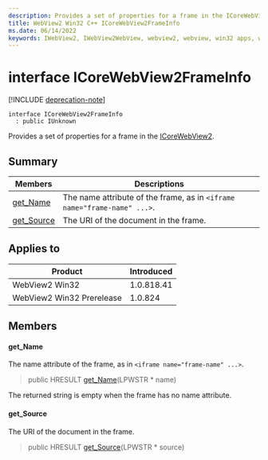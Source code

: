 ```yaml
---
description: Provides a set of properties for a frame in the ICoreWebView2.
title: WebView2 Win32 C++ ICoreWebView2FrameInfo
ms.date: 06/14/2022
keywords: IWebView2, IWebView2WebView, webview2, webview, win32 apps, win32, edge, ICoreWebView2, ICoreWebView2Controller, browser control, edge html, ICoreWebView2FrameInfo
---
```


# interface ICoreWebView2FrameInfo

[!INCLUDE [deprecation-note](../includes/deprecation-note.md)]

```
interface ICoreWebView2FrameInfo
  : public IUnknown
```

Provides a set of properties for a frame in the [ICoreWebView2](icorewebview2.md).

## Summary

 Members                        | Descriptions
--------------------------------|---------------------------------------------
[get_Name](#get_name) | The name attribute of the frame, as in `<iframe name="frame-name" ...>`.
[get_Source](#get_source) | The URI of the document in the frame.

## Applies to

Product                         | Introduced
--------------------------------|---------------------------------------------
WebView2 Win32            |    1.0.818.41
WebView2 Win32 Prerelease |    1.0.824

## Members

#### get_Name

The name attribute of the frame, as in `<iframe name="frame-name" ...>`.

> public HRESULT [get_Name](#get_name)(LPWSTR * name)

The returned string is empty when the frame has no name attribute.

#### get_Source

The URI of the document in the frame.

> public HRESULT [get_Source](#get_source)(LPWSTR * source)


